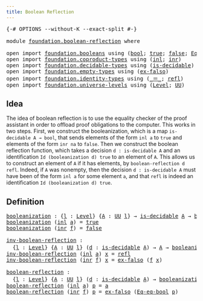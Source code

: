 ```yaml
---
title: Boolean Reflection
---
```


<pre class="Agda"><a id="44" class="Symbol">{-#</a> <a id="48" class="Keyword">OPTIONS</a> <a id="56" class="Pragma">--without-K</a> <a id="68" class="Pragma">--exact-split</a> <a id="82" class="Symbol">#-}</a>

<a id="87" class="Keyword">module</a> <a id="94" href="foundation.boolean-reflection.html" class="Module">foundation.boolean-reflection</a> <a id="124" class="Keyword">where</a>

<a id="131" class="Keyword">open</a> <a id="136" class="Keyword">import</a> <a id="143" href="foundation.booleans.html" class="Module">foundation.booleans</a> <a id="163" class="Keyword">using</a> <a id="169" class="Symbol">(</a><a id="170" href="foundation.booleans.html#1184" class="Datatype">bool</a><a id="174" class="Symbol">;</a> <a id="176" href="foundation.booleans.html#1208" class="InductiveConstructor">true</a><a id="180" class="Symbol">;</a> <a id="182" href="foundation.booleans.html#1213" class="InductiveConstructor">false</a><a id="187" class="Symbol">;</a> <a id="189" href="foundation.booleans.html#1884" class="Function">Eq-eq-bool</a><a id="199" class="Symbol">)</a>
<a id="201" class="Keyword">open</a> <a id="206" class="Keyword">import</a> <a id="213" href="foundation.coproduct-types.html" class="Module">foundation.coproduct-types</a> <a id="240" class="Keyword">using</a> <a id="246" class="Symbol">(</a><a id="247" href="foundation.coproduct-types.html#1253" class="InductiveConstructor">inl</a><a id="250" class="Symbol">;</a> <a id="252" href="foundation.coproduct-types.html#1276" class="InductiveConstructor">inr</a><a id="255" class="Symbol">)</a>
<a id="257" class="Keyword">open</a> <a id="262" class="Keyword">import</a> <a id="269" href="foundation.decidable-types.html" class="Module">foundation.decidable-types</a> <a id="296" class="Keyword">using</a> <a id="302" class="Symbol">(</a><a id="303" href="foundation.decidable-types.html#1918" class="Function">is-decidable</a><a id="315" class="Symbol">)</a>
<a id="317" class="Keyword">open</a> <a id="322" class="Keyword">import</a> <a id="329" href="foundation.empty-types.html" class="Module">foundation.empty-types</a> <a id="352" class="Keyword">using</a> <a id="358" class="Symbol">(</a><a id="359" href="foundation-core.empty-types.html#1160" class="Function">ex-falso</a><a id="367" class="Symbol">)</a>
<a id="369" class="Keyword">open</a> <a id="374" class="Keyword">import</a> <a id="381" href="foundation.identity-types.html" class="Module">foundation.identity-types</a> <a id="407" class="Keyword">using</a> <a id="413" class="Symbol">(</a><a id="414" href="foundation-core.identity-types.html#1865" class="Function Operator">_＝_</a><a id="417" class="Symbol">;</a> <a id="419" href="foundation-core.identity-types.html#1820" class="InductiveConstructor">refl</a><a id="423" class="Symbol">)</a>
<a id="425" class="Keyword">open</a> <a id="430" class="Keyword">import</a> <a id="437" href="foundation.universe-levels.html" class="Module">foundation.universe-levels</a> <a id="464" class="Keyword">using</a> <a id="470" class="Symbol">(</a><a id="471" href="Agda.Primitive.html#597" class="Postulate">Level</a><a id="476" class="Symbol">;</a> <a id="478" href="foundation-core.universe-levels.html#235" class="Primitive">UU</a><a id="480" class="Symbol">)</a>
</pre>
## Idea

The idea of boolean reflection is to use the equality checker of the proof assistant in order to offload proof obligations to the computer. This works in two steps. First, we construct the booleanization, which is a map `is-decidable A → bool`, that sends elements of the form `inl a` to `true` and elements of the form `inr na` to `false`. Then we construct the boolean reflection function, which takes a decision `d : is-decidable A` and an identification `Id (booleanization d) true` to an element of `A`. This allows us to construct an element of `A` if it has elements, by `boolean-reflection d refl`. Indeed, if `A` was nonempty, then the decision `d : is-decidable A` must have been of the form `inl a` for some element `a`, and that `refl` is indeed an identification `Id (booleanization d) true`.

## Definition

<pre class="Agda"><a id="booleanization"></a><a id="1326" href="foundation.boolean-reflection.html#1326" class="Function">booleanization</a> <a id="1341" class="Symbol">:</a> <a id="1343" class="Symbol">{</a><a id="1344" href="foundation.boolean-reflection.html#1344" class="Bound">l</a> <a id="1346" class="Symbol">:</a> <a id="1348" href="Agda.Primitive.html#597" class="Postulate">Level</a><a id="1353" class="Symbol">}</a> <a id="1355" class="Symbol">{</a><a id="1356" href="foundation.boolean-reflection.html#1356" class="Bound">A</a> <a id="1358" class="Symbol">:</a> <a id="1360" href="foundation-core.universe-levels.html#235" class="Primitive">UU</a> <a id="1363" href="foundation.boolean-reflection.html#1344" class="Bound">l</a><a id="1364" class="Symbol">}</a> <a id="1366" class="Symbol">→</a> <a id="1368" href="foundation.decidable-types.html#1918" class="Function">is-decidable</a> <a id="1381" href="foundation.boolean-reflection.html#1356" class="Bound">A</a> <a id="1383" class="Symbol">→</a> <a id="1385" href="foundation.booleans.html#1184" class="Datatype">bool</a>
<a id="1390" href="foundation.boolean-reflection.html#1326" class="Function">booleanization</a> <a id="1405" class="Symbol">(</a><a id="1406" href="foundation.coproduct-types.html#1253" class="InductiveConstructor">inl</a> <a id="1410" href="foundation.boolean-reflection.html#1410" class="Bound">a</a><a id="1411" class="Symbol">)</a> <a id="1413" class="Symbol">=</a> <a id="1415" href="foundation.booleans.html#1208" class="InductiveConstructor">true</a>
<a id="1420" href="foundation.boolean-reflection.html#1326" class="Function">booleanization</a> <a id="1435" class="Symbol">(</a><a id="1436" href="foundation.coproduct-types.html#1276" class="InductiveConstructor">inr</a> <a id="1440" href="foundation.boolean-reflection.html#1440" class="Bound">f</a><a id="1441" class="Symbol">)</a> <a id="1443" class="Symbol">=</a> <a id="1445" href="foundation.booleans.html#1213" class="InductiveConstructor">false</a>

<a id="inv-boolean-reflection"></a><a id="1452" href="foundation.boolean-reflection.html#1452" class="Function">inv-boolean-reflection</a> <a id="1475" class="Symbol">:</a>
  <a id="1479" class="Symbol">{</a><a id="1480" href="foundation.boolean-reflection.html#1480" class="Bound">l</a> <a id="1482" class="Symbol">:</a> <a id="1484" href="Agda.Primitive.html#597" class="Postulate">Level</a><a id="1489" class="Symbol">}</a> <a id="1491" class="Symbol">{</a><a id="1492" href="foundation.boolean-reflection.html#1492" class="Bound">A</a> <a id="1494" class="Symbol">:</a> <a id="1496" href="foundation-core.universe-levels.html#235" class="Primitive">UU</a> <a id="1499" href="foundation.boolean-reflection.html#1480" class="Bound">l</a><a id="1500" class="Symbol">}</a> <a id="1502" class="Symbol">(</a><a id="1503" href="foundation.boolean-reflection.html#1503" class="Bound">d</a> <a id="1505" class="Symbol">:</a> <a id="1507" href="foundation.decidable-types.html#1918" class="Function">is-decidable</a> <a id="1520" href="foundation.boolean-reflection.html#1492" class="Bound">A</a><a id="1521" class="Symbol">)</a> <a id="1523" class="Symbol">→</a> <a id="1525" href="foundation.boolean-reflection.html#1492" class="Bound">A</a> <a id="1527" class="Symbol">→</a> <a id="1529" href="foundation.boolean-reflection.html#1326" class="Function">booleanization</a> <a id="1544" href="foundation.boolean-reflection.html#1503" class="Bound">d</a> <a id="1546" href="foundation-core.identity-types.html#1865" class="Function Operator">＝</a> <a id="1548" href="foundation.booleans.html#1208" class="InductiveConstructor">true</a>
<a id="1553" href="foundation.boolean-reflection.html#1452" class="Function">inv-boolean-reflection</a> <a id="1576" class="Symbol">(</a><a id="1577" href="foundation.coproduct-types.html#1253" class="InductiveConstructor">inl</a> <a id="1581" href="foundation.boolean-reflection.html#1581" class="Bound">a</a><a id="1582" class="Symbol">)</a> <a id="1584" href="foundation.boolean-reflection.html#1584" class="Bound">x</a> <a id="1586" class="Symbol">=</a> <a id="1588" href="foundation-core.identity-types.html#1820" class="InductiveConstructor">refl</a>
<a id="1593" href="foundation.boolean-reflection.html#1452" class="Function">inv-boolean-reflection</a> <a id="1616" class="Symbol">(</a><a id="1617" href="foundation.coproduct-types.html#1276" class="InductiveConstructor">inr</a> <a id="1621" href="foundation.boolean-reflection.html#1621" class="Bound">f</a><a id="1622" class="Symbol">)</a> <a id="1624" href="foundation.boolean-reflection.html#1624" class="Bound">x</a> <a id="1626" class="Symbol">=</a> <a id="1628" href="foundation-core.empty-types.html#1160" class="Function">ex-falso</a> <a id="1637" class="Symbol">(</a><a id="1638" href="foundation.boolean-reflection.html#1621" class="Bound">f</a> <a id="1640" href="foundation.boolean-reflection.html#1624" class="Bound">x</a><a id="1641" class="Symbol">)</a>

<a id="boolean-reflection"></a><a id="1644" href="foundation.boolean-reflection.html#1644" class="Function">boolean-reflection</a> <a id="1663" class="Symbol">:</a>
  <a id="1667" class="Symbol">{</a><a id="1668" href="foundation.boolean-reflection.html#1668" class="Bound">l</a> <a id="1670" class="Symbol">:</a> <a id="1672" href="Agda.Primitive.html#597" class="Postulate">Level</a><a id="1677" class="Symbol">}</a> <a id="1679" class="Symbol">{</a><a id="1680" href="foundation.boolean-reflection.html#1680" class="Bound">A</a> <a id="1682" class="Symbol">:</a> <a id="1684" href="foundation-core.universe-levels.html#235" class="Primitive">UU</a> <a id="1687" href="foundation.boolean-reflection.html#1668" class="Bound">l</a><a id="1688" class="Symbol">}</a> <a id="1690" class="Symbol">(</a><a id="1691" href="foundation.boolean-reflection.html#1691" class="Bound">d</a> <a id="1693" class="Symbol">:</a> <a id="1695" href="foundation.decidable-types.html#1918" class="Function">is-decidable</a> <a id="1708" href="foundation.boolean-reflection.html#1680" class="Bound">A</a><a id="1709" class="Symbol">)</a> <a id="1711" class="Symbol">→</a> <a id="1713" href="foundation.boolean-reflection.html#1326" class="Function">booleanization</a> <a id="1728" href="foundation.boolean-reflection.html#1691" class="Bound">d</a> <a id="1730" href="foundation-core.identity-types.html#1865" class="Function Operator">＝</a> <a id="1732" href="foundation.booleans.html#1208" class="InductiveConstructor">true</a> <a id="1737" class="Symbol">→</a> <a id="1739" href="foundation.boolean-reflection.html#1680" class="Bound">A</a>
<a id="1741" href="foundation.boolean-reflection.html#1644" class="Function">boolean-reflection</a> <a id="1760" class="Symbol">(</a><a id="1761" href="foundation.coproduct-types.html#1253" class="InductiveConstructor">inl</a> <a id="1765" href="foundation.boolean-reflection.html#1765" class="Bound">a</a><a id="1766" class="Symbol">)</a> <a id="1768" href="foundation.boolean-reflection.html#1768" class="Bound">p</a> <a id="1770" class="Symbol">=</a> <a id="1772" href="foundation.boolean-reflection.html#1765" class="Bound">a</a>
<a id="1774" href="foundation.boolean-reflection.html#1644" class="Function">boolean-reflection</a> <a id="1793" class="Symbol">(</a><a id="1794" href="foundation.coproduct-types.html#1276" class="InductiveConstructor">inr</a> <a id="1798" href="foundation.boolean-reflection.html#1798" class="Bound">f</a><a id="1799" class="Symbol">)</a> <a id="1801" href="foundation.boolean-reflection.html#1801" class="Bound">p</a> <a id="1803" class="Symbol">=</a> <a id="1805" href="foundation-core.empty-types.html#1160" class="Function">ex-falso</a> <a id="1814" class="Symbol">(</a><a id="1815" href="foundation.booleans.html#1884" class="Function">Eq-eq-bool</a> <a id="1826" href="foundation.boolean-reflection.html#1801" class="Bound">p</a><a id="1827" class="Symbol">)</a>
</pre>